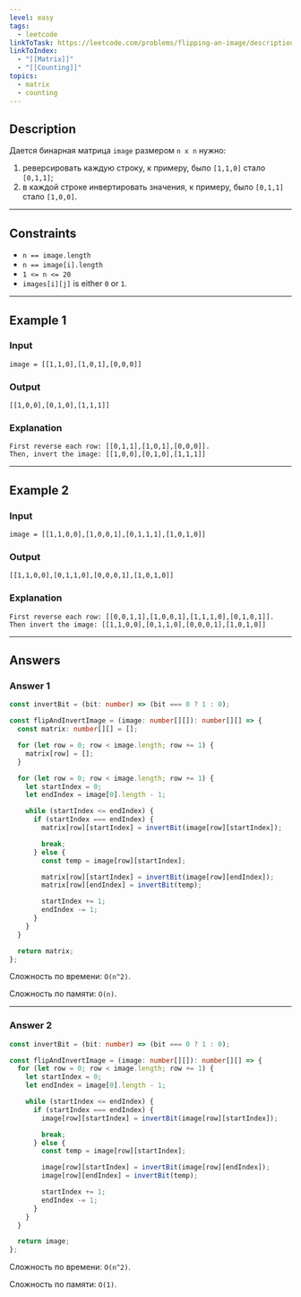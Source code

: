 ```yaml
---
level: easy
tags:
  - leetcode
linkToTask: https://leetcode.com/problems/flipping-an-image/description/
linkToIndex:
  - "[[Matrix]]"
  - "[[Counting]]"
topics:
  - matrix
  - counting
---
```

## Description

Дается бинарная матрица `image` размером `n x n` нужно:
1. реверсировать каждую строку, к примеру, было `[1,1,0]` стало `[0,1,1]`;
2. в каждой строке инвертировать значения, к примеру, было `[0,1,1]` стало `[1,0,0]`.

---
## Constraints

- `n == image.length`
- `n == image[i].length`
- `1 <= n <= 20`
- `images[i][j]` is either `0` or `1`.

---
## Example 1

### Input

```
image = [[1,1,0],[1,0,1],[0,0,0]]
```
### Output

```
[[1,0,0],[0,1,0],[1,1,1]]
```
### Explanation

```
First reverse each row: [[0,1,1],[1,0,1],[0,0,0]].
Then, invert the image: [[1,0,0],[0,1,0],[1,1,1]]
```

---
## Example 2

### Input

```
image = [[1,1,0,0],[1,0,0,1],[0,1,1,1],[1,0,1,0]]
```
### Output

```
[[1,1,0,0],[0,1,1,0],[0,0,0,1],[1,0,1,0]]
```
### Explanation

```
First reverse each row: [[0,0,1,1],[1,0,0,1],[1,1,1,0],[0,1,0,1]].
Then invert the image: [[1,1,0,0],[0,1,1,0],[0,0,0,1],[1,0,1,0]]
```

---
## Answers

### Answer 1

```typescript
const invertBit = (bit: number) => (bit === 0 ? 1 : 0);

const flipAndInvertImage = (image: number[][]): number[][] => {
  const matrix: number[][] = [];

  for (let row = 0; row < image.length; row += 1) {
    matrix[row] = [];
  }

  for (let row = 0; row < image.length; row += 1) {
    let startIndex = 0;
    let endIndex = image[0].length - 1;

    while (startIndex <= endIndex) {
      if (startIndex === endIndex) {
        matrix[row][startIndex] = invertBit(image[row][startIndex]);

        break;
      } else {
        const temp = image[row][startIndex];

        matrix[row][startIndex] = invertBit(image[row][endIndex]);
        matrix[row][endIndex] = invertBit(temp);

        startIndex += 1;
        endIndex -= 1;
      }
    }
  }

  return matrix;
};

```

Сложность по времени: `O(n^2)`.

Сложность по памяти: `O(n)`.

---
### Answer 2

```typescript
const invertBit = (bit: number) => (bit === 0 ? 1 : 0);

const flipAndInvertImage = (image: number[][]): number[][] => {
  for (let row = 0; row < image.length; row += 1) {
    let startIndex = 0;
    let endIndex = image[0].length - 1;

    while (startIndex <= endIndex) {
      if (startIndex === endIndex) {
        image[row][startIndex] = invertBit(image[row][startIndex]);

        break;
      } else {
        const temp = image[row][startIndex];

        image[row][startIndex] = invertBit(image[row][endIndex]);
        image[row][endIndex] = invertBit(temp);

        startIndex += 1;
        endIndex -= 1;
      }
    }
  }

  return image;
};
```

Сложность по времени: `O(n^2)`.

Сложность по памяти: `O(1)`.

